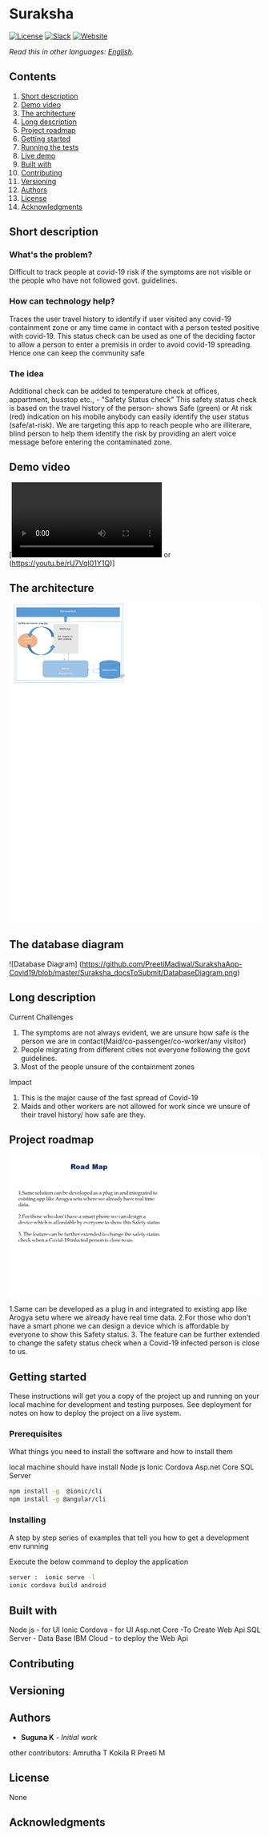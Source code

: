 # Suraksha

[![License](https://img.shields.io/badge/License-Apache2-blue.svg)](https://www.apache.org/licenses/LICENSE-2.0) [![Slack](https://img.shields.io/badge/Join-Slack-blue)](https://callforcode.org/slack) [![Website](https://img.shields.io/badge/View-Website-blue)](https://code-and-response.github.io/Project-Sample/)

*Read this in other languages: [English](README.md).*

## Contents

1. [Short description](#short-description)
1. [Demo video](#demo-video)
1. [The architecture](#the-architecture)
1. [Long description](#long-description)
1. [Project roadmap](#project-roadmap)
1. [Getting started](#getting-started)
1. [Running the tests](#running-the-tests)
1. [Live demo](#live-demo)
1. [Built with](#built-with)
1. [Contributing](#contributing)
1. [Versioning](#versioning)
1. [Authors](#authors)
1. [License](#license)
1. [Acknowledgments](#acknowledgments)

## Short description

### What's the problem?

Difficult to track people at covid-19 risk if the symptoms are not visible or the people who have not followed govt. guidelines. 

### How can technology help?

Traces the user travel history to identify if user visited any covid-19 containment zone or any time came in contact with a person tested positive with covid-19. This status check can be used as one of the deciding factor to allow a person to enter a premisis in order to avoid covid-19 spreading. Hence one can keep the community safe

### The idea

Additional check can be added to temperature check at offices, appartment, busstop etc., - "Safety Status check"
This safety status check is based on the travel history of the person- shows Safe (green) or At risk (red) indication on his mobile
anybody can easily identify the user status (safe/at-risk). We are targeting this app to reach people who are illiterare, blind person to help them identify the risk by providing an alert voice message before entering the contaminated zone.  

## Demo video

[![Watch the video](https://github.com/PreetiMadiwal/SurakshaApp-Covid19/blob/master/Suraksha_docsToSubmit/suraksha%20demo.avi) or  (https://youtu.be/rU7VqI01Y1Q)]

## The architecture

![Video transcription/translation app]( https://github.com/PreetiMadiwal/SurakshaApp-Covid19/blob/master/Suraksha_docsToSubmit/Architure%20diagram.png)

## The database diagram
![Database Diagram]
(https://github.com/PreetiMadiwal/SurakshaApp-Covid19/blob/master/Suraksha_docsToSubmit/DatabaseDiagram.png)

## Long description

Current Challenges
1. The symptoms are not always evident, we are unsure how safe is the person we are in contact(Maid/co-passenger/co-worker/any visitor)
2. People migrating from different cities not everyone following the govt   guidelines.
3. Most of the people unsure of the containment zones 

Impact
  1. This  is the major cause of the fast spread of Covid-19
  2. Maids and other workers are not allowed for work since we unsure of their travel history/ how safe are they.


## Project roadmap

![Roadmap](https://github.com/PreetiMadiwal/SurakshaApp-Covid19/blob/master/Suraksha_docsToSubmit/Road%20Map.jpg)

1.Same can be developed as a plug in and integrated to existing app like Arogya setu where we already have real time data.
2.For those who don’t have a smart phone we can design a device which is affordable by everyone to show this Safety status.
3. The feature can be further extended to change the safety status check when a Covid-19 infected person is close to us.


## Getting started

These instructions will get you a copy of the project up and running on your local machine for development and testing purposes. See deployment for notes on how to deploy the project on a live system.

### Prerequisites

What things you need to install the software and how to install them

local machine should have install 
Node js
Ionic Cordova
Asp.net Core
SQL Server

```bash
npm install -g  @ionic/cli
npm install -g @angular/cli
```

### Installing

A step by step series of examples that tell you how to get a development env running

Execute the below command to deploy the application

```bash
server :  ionic serve -l
ionic cordova build android
```

## Built with
Node js - for UI
Ionic Cordova - for UI
Asp.net Core -To Create Web Api
SQL Server - Data Base
IBM Cloud - to deploy the Web Api

## Contributing

## Versioning

## Authors

* **Suguna K** - *Initial work* 

other contributors:
Amrutha T
Kokila R
Preeti M

## License
None

## Acknowledgments

